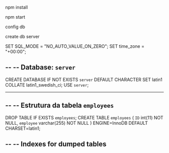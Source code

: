 npm install

npm start


config db

create db server

SET SQL_MODE = "NO_AUTO_VALUE_ON_ZERO";
SET time_zone = "+00:00";

--
-- Database: `server`
--
CREATE DATABASE IF NOT EXISTS `server` DEFAULT CHARACTER SET latin1 COLLATE latin1_swedish_ci;
USE `server`;

-- --------------------------------------------------------

--
-- Estrutura da tabela `employees`
--

DROP TABLE IF EXISTS `employees`;
CREATE TABLE `employees` (
  `ID` int(11) NOT NULL,
  `employee` varchar(255) NOT NULL
) ENGINE=InnoDB DEFAULT CHARSET=latin1;

--
-- Indexes for dumped tables
--
